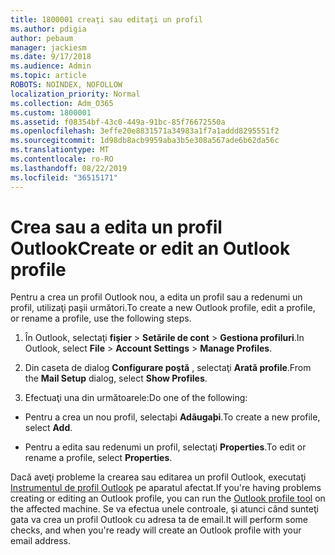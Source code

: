 ```yaml
---
title: 1800001 creaţi sau editaţi un profil
ms.author: pdigia
author: pebaum
manager: jackiesm
ms.date: 9/17/2018
ms.audience: Admin
ms.topic: article
ROBOTS: NOINDEX, NOFOLLOW
localization_priority: Normal
ms.collection: Adm_O365
ms.custom: 1800001
ms.assetid: f08354bf-43c0-449a-91bc-85f76672550a
ms.openlocfilehash: 3effe20e8831571a34983a1f7a1addd8295551f2
ms.sourcegitcommit: 1d98db8acb9959aba3b5e308a567ade6b62da56c
ms.translationtype: MT
ms.contentlocale: ro-RO
ms.lasthandoff: 08/22/2019
ms.locfileid: "36515171"
---
```

# <a name="create-or-edit-an-outlook-profile"></a><span data-ttu-id="65989-102">Crea sau a edita un profil Outlook</span><span class="sxs-lookup"><span data-stu-id="65989-102">Create or edit an Outlook profile</span></span>

<span data-ttu-id="65989-103">Pentru a crea un profil Outlook nou, a edita un profil sau a redenumi un profil, utilizaţi paşii următori.</span><span class="sxs-lookup"><span data-stu-id="65989-103">To create a new Outlook profile, edit a profile, or rename a profile, use the following steps.</span></span>
  
1. <span data-ttu-id="65989-104">În Outlook, selectaţi **fişier** \> **Setările de cont** \> **Gestiona profiluri**.</span><span class="sxs-lookup"><span data-stu-id="65989-104">In Outlook, select **File** \> **Account Settings** \> **Manage Profiles**.</span></span>
    
2. <span data-ttu-id="65989-105">Din caseta de dialog **Configurare poştă** , selectaţi **Arată profile**.</span><span class="sxs-lookup"><span data-stu-id="65989-105">From the **Mail Setup** dialog, select **Show Profiles**.</span></span>
    
3. <span data-ttu-id="65989-106">Efectuaţi una din următoarele:</span><span class="sxs-lookup"><span data-stu-id="65989-106">Do one of the following:</span></span>
    
  - <span data-ttu-id="65989-107">Pentru a crea un nou profil, selectaþi **Adãugaþi**.</span><span class="sxs-lookup"><span data-stu-id="65989-107">To create a new profile, select **Add**.</span></span>
    
  - <span data-ttu-id="65989-108">Pentru a edita sau redenumi un profil, selectaţi **Properties**.</span><span class="sxs-lookup"><span data-stu-id="65989-108">To edit or rename a profile, select **Properties**.</span></span>
    
<span data-ttu-id="65989-109">Dacă aveţi probleme la crearea sau editarea un profil Outlook, executaţi [Instrumentul de profil Outlook](https://aka.ms/SaRA-OutlookSetupProfile) pe aparatul afectat.</span><span class="sxs-lookup"><span data-stu-id="65989-109">If you're having problems creating or editing an Outlook profile, you can run the [Outlook profile tool](https://aka.ms/SaRA-OutlookSetupProfile) on the affected machine.</span></span> <span data-ttu-id="65989-110">Se va efectua unele controale, şi atunci când sunteţi gata va crea un profil Outlook cu adresa ta de email.</span><span class="sxs-lookup"><span data-stu-id="65989-110">It will perform some checks, and when you're ready will create an Outlook profile with your email address.</span></span> 
  

